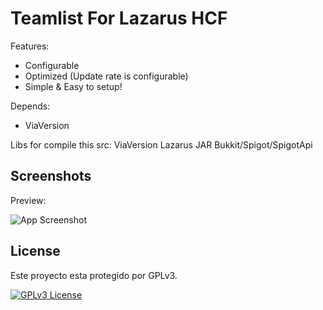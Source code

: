 # Teamlist For Lazarus HCF

Features:
- Configurable
- Optimized (Update rate is configurable)
- Simple & Easy to setup!

Depends:
- ViaVersion

Libs for compile this src:
ViaVersion
Lazarus JAR
Bukkit/Spigot/SpigotApi

## Screenshots
Preview:

![App Screenshot](https://cdn.discordapp.com/attachments/1066599943378325525/1108499143472718037/image.png)

## License

Este proyecto esta protegido por GPLv3.

[![GPLv3 License](https://img.shields.io/badge/License-GPL%20v3-yellow.svg)](https://opensource.org/licenses/)
